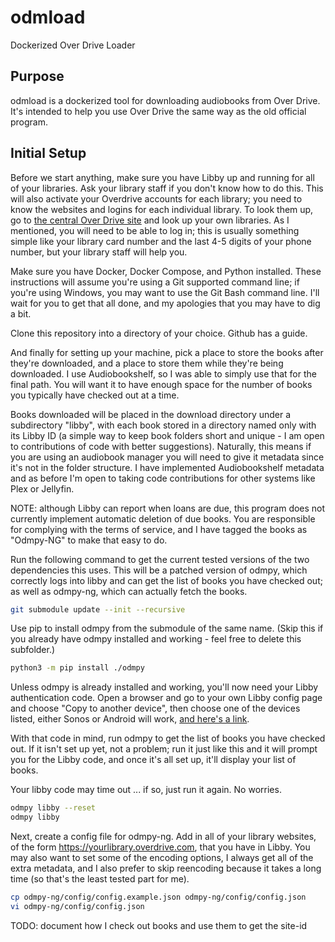 # odmload
Dockerized Over Drive Loader

## Purpose

odmload is a dockerized tool for downloading audiobooks from Over Drive. It's
intended to help you use Over Drive the same way as the old official program.

## Initial Setup

Before we start anything, make sure you have Libby up and running for all of
your libraries. Ask your library staff if you don't know how to do this. This
will also activate your Overdrive accounts for each library; you need to know
the websites and logins for each individual library. To look them up, go to
[the central Over Drive site](https://www.overdrive.com/libraries) and look up
your own libraries. As I mentioned, you will need to be able to log in; this is
usually something simple like your library card number and the last 4-5 digits
of your phone number, but your library staff will help you.

Make sure you have Docker, Docker Compose, and Python installed.
These instructions will assume you're using a Git supported command line; if
you're using Windows, you may want to use the Git Bash command line. I'll wait
for you to get that all done, and my apologies that you may have to dig a bit.

Clone this repository into a directory of your choice. Github has a
guide.

And finally for setting up your machine, pick a place to store the books after
they're downloaded, and a place to store them while they're being downloaded. I
use Audiobookshelf, so I was able to simply use that for the final path. You will
want it to have enough space for the number of books you typically have checked
out at a time.

Books downloaded will be placed in the download directory under a subdirectory "libby",
with each book stored in a directory named only with its Libby ID (a simple way
to keep book folders short and unique - I am open to contributions of code with
better suggestions). Naturally, this means if you are using an audiobook
manager you will need to give it metadata since it's not in the folder
structure. I have implemented Audiobookshelf metadata and as before I'm open to
taking code contributions for other systems like Plex or Jellyfin.

NOTE: although Libby can report when loans are due, this program does not
currently implement automatic deletion of due books. You are responsible for
complying with the terms of service, and I have tagged the books as "Odmpy-NG"
to make that easy to do.

Run the following command to get the current tested versions of the two
dependencies this uses. This will be a patched version of odmpy, which
correctly logs into libby and can get the list of books you have checked out;
as well as odmpy-ng, which can actually fetch the books.
```bash
git submodule update --init --recursive
```

Use pip to install odmpy from the submodule of the same name. (Skip this if you
already have odmpy installed and working - feel free to delete this subfolder.)
```bash
python3 -m pip install ./odmpy
```

Unless odmpy is already installed and working, you'll now need your Libby
authentication code. Open a browser and go to your own Libby config page and
choose "Copy to another device", then choose one of the devices listed, either
Sonos or Android will work, [and here's a
link](https://libbyapp.com/interview/authenticate/setup-code#enterCode).

With that code in mind, run odmpy to get the list of books you have checked
out. If it isn't set up yet, not a problem; run it just like this and it will
prompt you for the Libby code, and once it's all set up, it'll display your
list of books.

Your libby code may time out ... if so, just run it again. No worries.

```bash
odmpy libby --reset
odmpy libby
```

Next, create a config file for odmpy-ng. Add in all of your library websites,
of the form https://yourlibrary.overdrive.com, that you have in Libby. You may
also want to set some of the encoding options, I always get all of the extra
metadata, and I also prefer to skip reencoding because it takes a long time (so
that's the least tested part for me).
```bash
cp odmpy-ng/config/config.example.json odmpy-ng/config/config.json
vi odmpy-ng/config/config.json
```

TODO: document how I check out books and use them to get the site-id


